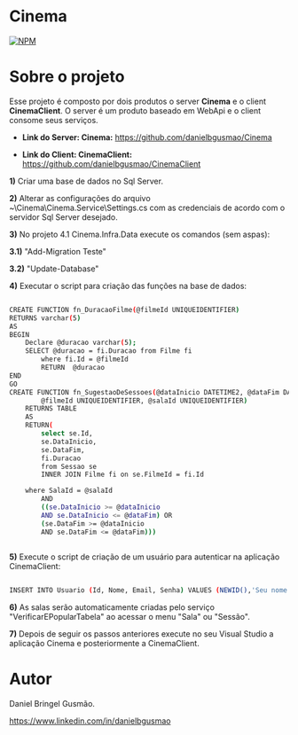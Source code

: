 # Cinema

[![NPM](https://img.shields.io/npm/l/react)](https://github.com/danielbgusmao/Cinema/blob/main/LICENCE)

# Sobre o projeto

 Esse projeto é composto por dois produtos o server **Cinema** e o client **CinemaClient**. O server é um produto baseado em WebApi e o client consome seus serviços.

- **Link do Server: Cinema:** https://github.com/danielbgusmao/Cinema

- **Link do Client: CinemaClient:** https://github.com/danielbgusmao/CinemaClient



**1)** Criar uma base de dados no Sql Server.

**2)** Alterar as configurações do arquivo ~\Cinema\Cinema.Service\Settings.cs com as credenciais de acordo com o servidor Sql Server desejado.

**3)** No projeto 4.1 Cinema.Infra.Data execute os comandos (sem aspas):

**3.1)** "Add-Migration Teste"

**3.2)** "Update-Database"

**4)** Executar o script para criação das funções na base de dados:

```bash

CREATE FUNCTION fn_DuracaoFilme(@filmeId UNIQUEIDENTIFIER)
RETURNS varchar(5)
AS
BEGIN
    Declare @duracao varchar(5);
    SELECT @duracao = fi.Duracao from Filme fi
		where fi.Id = @filmeId
		RETURN  @duracao
END
GO
CREATE FUNCTION fn_SugestaoDeSessoes(@dataInicio DATETIME2, @dataFim DATETIME2, 
		@filmeId UNIQUEIDENTIFIER, @salaId UNIQUEIDENTIFIER)
	RETURNS TABLE
	AS
	RETURN(
		select se.Id,
		se.DataInicio,
		se.DataFim,
		fi.Duracao
		from Sessao se
		INNER JOIN Filme fi on se.FilmeId = fi.Id

	where SalaId = @salaId 
		AND
		((se.DataInicio >= @dataInicio
		AND se.DataInicio <= @dataFim) OR
		(se.DataFim >= @dataInicio
		AND se.DataFim <= @dataFim)))
	
```

**5)** Execute o script de criação de um usuário para autenticar na aplicação CinemaClient:

```bash

INSERT INTO Usuario (Id, Nome, Email, Senha) VALUES (NEWID(),'Seu nome','seuemail@gmail.com','123456');

```
**6)** As salas serão automaticamente criadas pelo serviço "VerificarEPopularTabela" ao acessar o menu "Sala" ou "Sessão".


**7)** Depois de seguir os passos anteriores execute no seu Visual Studio a aplicação Cinema e posteriormente a CinemaClient.

# Autor

Daniel Bringel Gusmão.

https://www.linkedin.com/in/danielbgusmao


